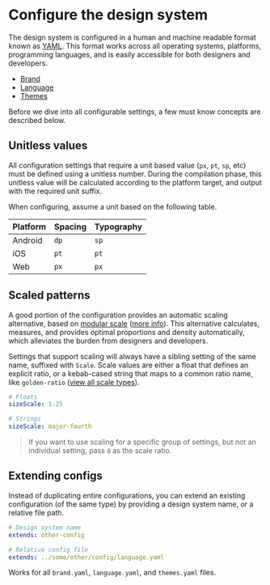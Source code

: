 # Configure the design system

The design system is configured in a human and machine readable format known as
[YAML](https://en.wikipedia.org/wiki/YAML). This format works across all operating systems,
platforms, programming languages, and is easily accessible for both designers and developers.

- [Brand](./config/brand.md)
- [Language](./config/language.md)
- [Themes](./config/themes.md)

Before we dive into all configurable settings, a few must know concepts are described below.

## Unitless values

All configuration settings that require a unit based value (`px`, `pt`, `sp`, etc) must be defined
using a unitless number. During the compilation phase, this unitless value will be calculated
according to the platform target, and output with the required unit suffix.

When configuring, assume a unit based on the following table.

| Platform | Spacing | Typography |
| -------- | ------- | ---------- |
| Android  | `dp`    | `sp`       |
| iOS      | `pt`    | `pt`       |
| Web      | `px`    | `px`       |

## Scaled patterns

A good portion of the configuration provides an automatic scaling alternative, based on
[modular scale](https://www.modularscale.com)
([more info](https://alistapart.com/article/more-meaningful-typography/)). This alternative
calculates, measures, and provides optimal proportions and density automatically, which alleviates
the burden from designers and developers.

Settings that support scaling will always have a sibling setting of the same name, suffixed with
`Scale`. Scale values are either a float that defines an explicit ratio, or a kebab-cased string
that maps to a common ratio name, like `golden-ratio`
([view all scale types](https://github.com/aesthetic-suite/framework/blob/master/packages/compiler/src/types.ts#L38)).

```yaml
# Floats
sizeScale: 1.25

# Strings
sizeScale: major-fourth
```

> If you want to use scaling for a specific group of settings, but not an individual setting, pass
> `0` as the scale ratio.

## Extending configs

Instead of duplicating entire configurations, you can extend an existing configuration (of the same
type) by providing a design system name, or a relative file path.

```yaml
# Design system name
extends: other-config

# Relative config file
extends: ../some/other/config/language.yaml
```

Works for all `brand.yaml`, `language.yaml`, and `themes.yaml` files.
